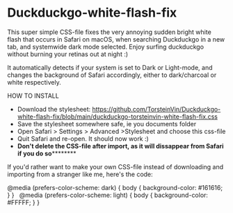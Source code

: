 # Duckduckgo-white-flash-fix
This super simple CSS-file fixes the very annoying sudden bright white flash that occurs in Safari on macOS, when searching Duckduckgo in a new tab, and systemwide dark mode selected. Enjoy surfing duckduckgo without burning your retinas out at night :)

It automatically detects if your system is set to Dark or Light-mode, and changes the background of Safari accordingly, either to dark/charcoal or white respectively. 

HOW TO INSTALL

- Download the stylesheet: https://github.com/TorsteinVin/Duckduckgo-white-flash-fix/blob/main/duckduckgo-torsteinvin-white-flash-fix.css
- Save the stylesheet somewhere safe, ie you documents folder
- Open Safari > Settings > Advanced >Stylesheet and choose this css-file
- Quit Safari and re-open. It should now work :) 
- **Don't delete the CSS-file after import, as it will dissappear from Safari if you do so**********

If you'd rather want to make your own CSS-file instead of downloading and importing from a stranger like me, here's the code:




@media (prefers-color-scheme: dark) {
  body {
  background-color: #161616;
}
}
 
@media (prefers-color-scheme: light) {
  body {
  background-color: #FFFFF;
}
}


